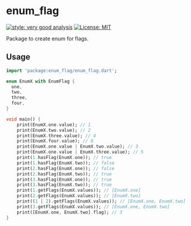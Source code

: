 # enum_flag

[![style: very good analysis][very_good_analysis_badge]][very_good_analysis_link]
[![License: MIT][license_badge]][license_link]

Package to create enum for flags.

## Usage

```dart
import 'package:enum_flag/enum_flag.dart';

enum EnumX with EnumFlag {
  one,
  two,
  three,
  four,
}

void main() {
    print(EnumX.one.value); // 1
    print(EnumX.two.value); // 2
    print(EnumX.three.value); // 4
    print(EnumX.four.value); // 8
    print(EnumX.one.value | EnumX.two.value); // 3
    print(EnumX.one.value | EnumX.three.value); // 5
    print(1.hasFlag(EnumX.one)); // true
    print(1.hasFlag(EnumX.two)); // false
    print(2.hasFlag(EnumX.one)); // false
    print(2.hasFlag(EnumX.two)); // true
    print(3.hasFlag(EnumX.one)); // true
    print(3.hasFlag(EnumX.two)); // true
    print(1.getFlags(EnumX.values)); // [EnumX.one]
    print(2.getFlags(EnumX.values)); // [EnumX.two]
    print((1 | 2).getFlags(EnumX.values)); // [EnumX.one, EnumX.two]
    print(3.getFlags(EnumX.values)); // [EnumX.one, EnumX.two]
    print([EnumX.one, EnumX.two].flag); // 3
}
```

[license_badge]: https://img.shields.io/badge/license-MIT-blue.svg
[license_link]: https://opensource.org/licenses/MIT
[very_good_analysis_badge]: https://img.shields.io/badge/style-very_good_analysis-B22C89.svg
[very_good_analysis_link]: https://pub.dev/packages/very_good_analysis
